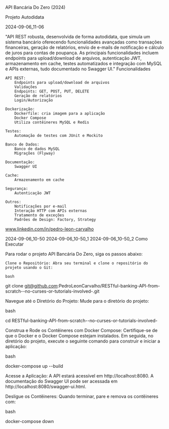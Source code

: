 API Bancária Do Zero (2024)

Projeto Autodidata

2024-09-06_11-06

"API REST robusta, desenvolvida de forma autodidata, que simula um sistema bancário oferecendo funcionalidades avançadas como transações financeiras, geração de relatórios, envio de e-mails de notificação e cálculo de juros para contas de poupança. As principais funcionalidades incluem endpoints para upload/download de arquivos, autenticação JWT, armazenamento em cache, testes automatizados e integração com MySQL e APIs externas, tudo documentado no Swagger UI."
Funcionalidades

    API REST:
        Endpoints para upload/download de arquivos
        Validações
        Endpoints: GET, POST, PUT, DELETE
        Geração de relatórios
        Login/Autorização

    Dockerização:
        Dockerfile: cria imagem para a aplicação
        Docker Compose
        Utiliza contêineres MySQL e Redis

    Testes:
        Automação de testes com JUnit e Mockito

    Banco de Dados:
        Banco de dados MySQL
        Migrações (Flyway)

    Documentação:
        Swagger UI

    Cache:
        Armazenamento em cache

    Segurança:
        Autenticação JWT

    Outros:
        Notificações por e-mail
        Interação HTTP com APIs externas
        Tratamento de exceções
        Padrões de Design: Factory, Strategy

www.linkedin.com/in/pedro-leon-carvalho

2024-09-06_10-50 2024-09-06_10-50_1 2024-09-06_10-50_2
Como Executar

Para rodar o projeto API Bancária Do Zero, siga os passos abaixo:

    Clone o Repositório: Abra seu terminal e clone o repositório do projeto usando o Git:

    bash

git clone git@github.com:PedroLeonCarvalho/RESTful-banking-API-from-scratch--no-curses-or-tutorials-involved-.git

Navegue até o Diretório do Projeto: Mude para o diretório do projeto:

bash

cd RESTful-banking-API-from-scratch--no-curses-or-tutorials-involved-

Construa e Rode os Contêineres com Docker Compose: Certifique-se de que o Docker e o Docker Compose estejam instalados. Em seguida, no diretório do projeto, execute o seguinte comando para construir e iniciar a aplicação:

bash

docker-compose up --build

Acesse a Aplicação: A API estará acessível em http://localhost:8080. A documentação do Swagger UI pode ser acessada em http://localhost:8080/swagger-ui.html.

Desligue os Contêineres: Quando terminar, pare e remova os contêineres com:

bash

docker-compose down

